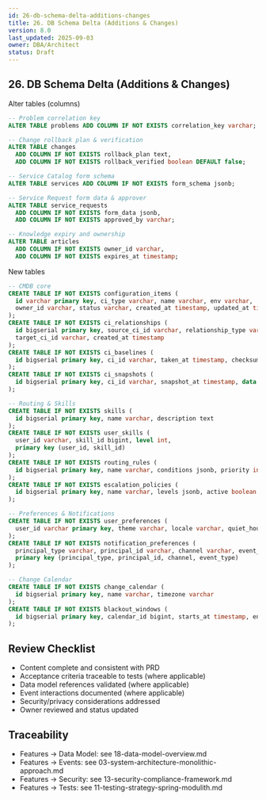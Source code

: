 ```yaml
---
id: 26-db-schema-delta-additions-changes
title: 26. DB Schema Delta (Additions & Changes)
version: 8.0
last_updated: 2025-09-03
owner: DBA/Architect
status: Draft
---
```


## 26. DB Schema Delta (Additions & Changes)

Alter tables (columns)
```sql
-- Problem correlation key
ALTER TABLE problems ADD COLUMN IF NOT EXISTS correlation_key varchar;

-- Change rollback plan & verification
ALTER TABLE changes 
  ADD COLUMN IF NOT EXISTS rollback_plan text,
  ADD COLUMN IF NOT EXISTS rollback_verified boolean DEFAULT false;

-- Service Catalog form schema
ALTER TABLE services ADD COLUMN IF NOT EXISTS form_schema jsonb;

-- Service Request form data & approver
ALTER TABLE service_requests 
  ADD COLUMN IF NOT EXISTS form_data jsonb,
  ADD COLUMN IF NOT EXISTS approved_by varchar;

-- Knowledge expiry and ownership
ALTER TABLE articles 
  ADD COLUMN IF NOT EXISTS owner_id varchar,
  ADD COLUMN IF NOT EXISTS expires_at timestamp;
```

New tables
```sql
-- CMDB core
CREATE TABLE IF NOT EXISTS configuration_items (
  id varchar primary key, ci_type varchar, name varchar, env varchar,
  owner_id varchar, status varchar, created_at timestamp, updated_at timestamp
);
CREATE TABLE IF NOT EXISTS ci_relationships (
  id bigserial primary key, source_ci_id varchar, relationship_type varchar,
  target_ci_id varchar, created_at timestamp
);
CREATE TABLE IF NOT EXISTS ci_baselines (
  id bigserial primary key, ci_id varchar, taken_at timestamp, checksum varchar
);
CREATE TABLE IF NOT EXISTS ci_snapshots (
  id bigserial primary key, ci_id varchar, snapshot_at timestamp, data jsonb
);

-- Routing & Skills
CREATE TABLE IF NOT EXISTS skills (
  id bigserial primary key, name varchar, description text
);
CREATE TABLE IF NOT EXISTS user_skills (
  user_id varchar, skill_id bigint, level int,
  primary key (user_id, skill_id)
);
CREATE TABLE IF NOT EXISTS routing_rules (
  id bigserial primary key, name varchar, conditions jsonb, priority int, active boolean
);
CREATE TABLE IF NOT EXISTS escalation_policies (
  id bigserial primary key, name varchar, levels jsonb, active boolean
);

-- Preferences & Notifications
CREATE TABLE IF NOT EXISTS user_preferences (
  user_id varchar primary key, theme varchar, locale varchar, quiet_hours jsonb
);
CREATE TABLE IF NOT EXISTS notification_preferences (
  principal_type varchar, principal_id varchar, channel varchar, event_type varchar, enabled boolean,
  primary key (principal_type, principal_id, channel, event_type)
);

-- Change Calendar
CREATE TABLE IF NOT EXISTS change_calendar (
  id bigserial primary key, name varchar, timezone varchar
);
CREATE TABLE IF NOT EXISTS blackout_windows (
  id bigserial primary key, calendar_id bigint, starts_at timestamp, ends_at timestamp, scope jsonb
);
```


## Review Checklist
- Content complete and consistent with PRD
- Acceptance criteria traceable to tests (where applicable)
- Data model references validated (where applicable)
- Event interactions documented (where applicable)
- Security/privacy considerations addressed
- Owner reviewed and status updated

## Traceability
- Features → Data Model: see 18-data-model-overview.md
- Features → Events: see 03-system-architecture-monolithic-approach.md
- Features → Security: see 13-security-compliance-framework.md
- Features → Tests: see 11-testing-strategy-spring-modulith.md
